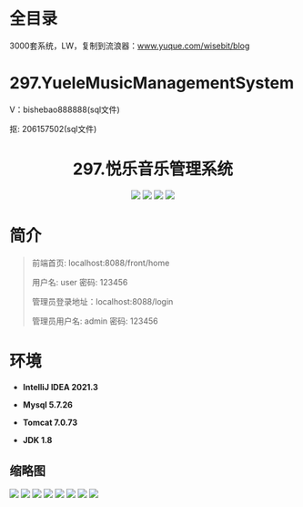 # 全目录

3000套系统，LW，复制到流浪器：www.yuque.com/wisebit/blog

# 297.YueleMusicManagementSystem

<p>V：bishebao888888(sql文件)</p>
<p>抠: 206157502(sql文件)</p>

<p><h1 align="center">297.悦乐音乐管理系统</h1></p>



<p align="center">
	<img src="https://img.shields.io/badge/jdk-1.8-orange.svg"/>
    <img src="https://img.shields.io/badge/springboot-5.x-lightgrey.svg"/>
    <img src="https://img.shields.io/badge/vue-3.x-blue.svg"/>
    <img src="https://img.shields.io/badge/mybatis-5.x-yellow.svg"/>
</p>

# 简介
>
> 
> 
> 前端首页: localhost:8088/front/home
> 
> 用户名: user   密码: 123456
>
> 管理员登录地址：localhost:8088/login
>
> 管理员用户名: admin   密码: 123456
>


# 环境

- <b>IntelliJ IDEA 2021.3</b>

- <b>Mysql 5.7.26</b>

- <b>Tomcat 7.0.73</b>

- <b>JDK 1.8</b>





## 缩略图

![](https://bitwise.oss-cn-heyuan.aliyuncs.com/2024/9/10/7f4a076e-c735-4b6e-abbc-77933b90fc23.png)
![](https://bitwise.oss-cn-heyuan.aliyuncs.com/2024/9/10/8dc5cff8-76c1-4e31-ac1c-6356db19d13b.png)
![](https://bitwise.oss-cn-heyuan.aliyuncs.com/2024/9/10/584a82f7-49fd-46b9-a56d-b896f66c972d.png)
![](https://bitwise.oss-cn-heyuan.aliyuncs.com/2024/9/10/94b9ce2e-af2c-4ec5-b9dd-46580e38455c.png)
![](https://bitwise.oss-cn-heyuan.aliyuncs.com/2024/9/10/f09036e7-0ea5-4f2a-bc9d-d08b44bbb80b.png)
![](https://bitwise.oss-cn-heyuan.aliyuncs.com/2024/9/10/74b28e7b-da64-47a2-a7bd-dd4e62f878f0.png)
![](https://bitwise.oss-cn-heyuan.aliyuncs.com/2024/9/10/269e91af-9685-4d62-b71d-68d57b16639b.png)
![](https://bitwise.oss-cn-heyuan.aliyuncs.com/2024/9/10/ab28c08b-6d7a-4ef1-9e22-5c1ce543822d.png)






